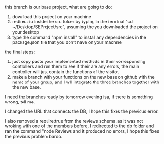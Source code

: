 
this branch is our base project, what are going to do:
1) download this project on your machine
2) redirect to inside the src folder by typing in the terminal "cd ~/Desktop/SEProject/src", assuming the you downloaded the project on your desktop
3) type the command "npm install" to install any dependencies in the package.json file that you don't have on your machine

the final steps:
1) just copy paste your implemented methods  in their corresponding controllers and run them to see if their are any errors, the main controller will just contain the functions of the visitor.
2) make a branch with your functions on the new base on github with the name of your group, and I will integrate the three branches together with the new base.

I need the branches ready by tomorrow evening isa, if there is something wrong, tell me.

I changed the URL that connects the DB, I hope this fixes the previous error.

I also removed a require:true from the reviews schema, as it was not wroking with one of the members before, I redirected to the db folder and ran the command "node Reviews and it produced no errors, I hope this fixes the previous problem bardo.
